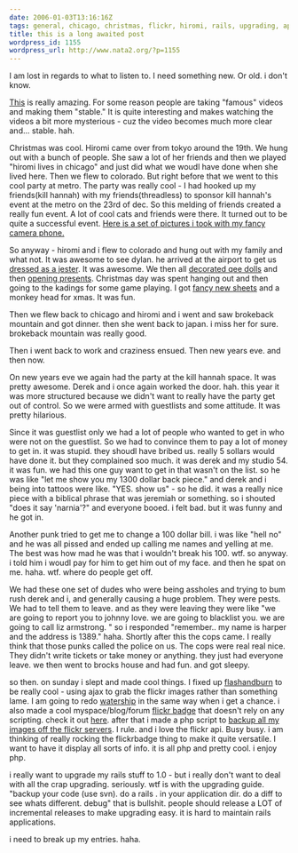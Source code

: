 ```yaml
---
date: 2006-01-03T13:16:16Z
tags: general, chicago, christmas, flickr, hiromi, rails, upgrading, api, nye, killhannah
title: this is a long awaited post
wordpress_id: 1155
wordpress_url: http://www.nata2.org/?p=1155
---
```


I am lost in regards to what to listen to. I need something new. Or old. i don't know. 

<a href="http://www.bigfootencounters.com/files/mk_davis_pgf.gif">This</a> is really amazing. For some reason people are taking "famous" videos and making them "stable." It is quite interesting and makes watching the videos a bit more mysterious - cuz the video becomes much more clear and... stable. hah. 

Christmas was cool. Hiromi came over from tokyo around the 19th. We hung out with a bunch of people. She saw a lot of her friends and then we played "hiromi lives in chicago" and just did what we woudl have done when she lived here. Then we flew to colorado. But right before that we went to this cool party at metro. The party was really cool - I had hooked up my friends(kill hannah) with my friends(threadless) to sponsor kill hannah's event at the metro on the 23rd of dec. So this melding of friends created a really fun event. A lot of cool cats and friends were there. It turned out to be quite a successful event. <a href="http://nata2.org/photos/album/kill-hannah-at-the-metro/">Here is a set of pictures i took with my fancy camera phone.</a>

So anyway - hiromi and i flew to colorado and hung out with my family and what not. It was awesome to see dylan. he arrived at the airport to get us <a href="http://nata2.org/photos/album/christmas-time-2005/page/2/photo/12242005887jpg/">dressed as a jester</a>. It was awesome. We then all <a href="http://nata2.org/photos/album/christmas-diy-qee-fun/">decorated qee dolls</a> and then <a href="http://nata2.org/photos/album/christmas-time-2005/page/1/photo/12242005914jpg/">opening presents</a>. Christmas day was spent hanging out and then going to the kadings for some game playing. I got <a href="http://nata2.org/photos/show/recent/page/1/photo/my-dad-got-me-new-sheets-they-are-really-soft/">fancy new sheets</a> and a monkey head for xmas. It was fun.  

Then we flew back to chicago and hiromi and i went and saw brokeback mountain and got dinner. then she went back to japan. i miss her for sure. brokeback mountain was really good. 

Then i went back to work and craziness ensued. Then new years eve. and then now. 

On new years eve we again had the party at the kill hannah space. It was pretty awesome. Derek and i once again worked the door. hah. this year it was more structured because we didn't want to really have the party get out of control. So we were armed with  guestlists and some attitude. It was pretty hilarious. 

Since it was guestlist only we had a lot of people who wanted to get in who were not on the guestlist. So we had to convince them to pay a lot of money to get in. it was stupid. they shoudl have bribed us. really 5 sollars would have done it. but they complained soo much. it was derek and my studio 54. it was fun. we had this one guy want to get in that wasn't on the list. so he was like "let me show you my 1300 dollar back piece." and derek and i being into tattoos were like. "YES. show us" - so he did. it was a really nice piece  with a biblical phrase that was jeremiah or something. so i shouted "does it say 'narnia'?" and everyone booed. i felt bad. but it was funny and he got in. 

Another punk tried to get me to change a 100 dollar bill. i was like "hell no" and he was all pissed and ended up calling me names and yelling at me. The best was how mad he was that i wouldn't break his 100. wtf. so anyway. i told him i woudl pay for him to get him out of my face. and then he spat on me. haha. wtf. where do people get off. 

We had these one set of dudes who were being assholes and trying to bum rush derek and i, and generally causing a huge problem. They were pests. We had to tell them to leave. and as they were leaving they were like "we are going to report you to johnny love. we are going to blacklist you. we are going to call liz armstrong. "  so i responded "remember.. my name is harper and the address is 1389." haha. Shortly after this the cops came. I really think that those punks called the police on us. The cops were real real nice. They didn't write tickets or take money or anything. they just had everyone leave. we then went to brocks house and had fun. and got sleepy. 

so then. on sunday i slept and made cool things. I fixed up <a href="http://flashandburn.net">flashandburn</a> to be really cool - using ajax to grab the flickr images rather than something lame. I am going to redo <a href="http://watership.org">watership</a> in the same way when i get a chance. i also made a cool myspace/blog/forum <a href="http://flashandburn.net/flickrtools">flickr badge</a> that doesn't rely on any scripting. check it out <a href="http://flashandburn.net/flickrtools">here</a>. after that i made a php script to <a href="http://nata2.info/code/backupFlickr/backupFlickr.phps">backup all my images off the flickr servers</a>. I rule. and i love the flickr api. Busy busy. i am thinking of really rocking the flickrbadge thing to make it quite versatile. I want to have it display all sorts of info. it is all php and pretty cool. i enjoy php. 

i really want to upgrade my rails stuff to 1.0 - but i really don't want to deal with all the crap upgrading. seriously. wtf is with the upgrading guide. "backup your code (use svn). do a rails . in your application dir. do a diff to see whats different. debug" that is bullshit. people should release a LOT of incremental releases to make upgrading easy. it is hard to maintain rails applications.

i need to break up my entries. haha. 
